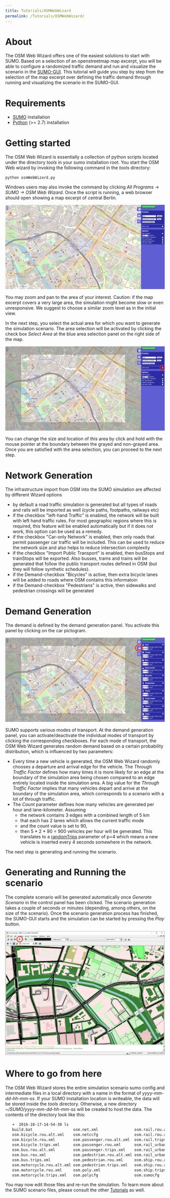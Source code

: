 ```yaml
---
title: Tutorials/OSMWebWizard
permalink: /Tutorials/OSMWebWizard/
---
```


# About

The OSM Web Wizard offers one of the easiest solutions to start with
SUMO. Based on a selection of an openstreetmap map excerpt, you will be
able to configure a randomized traffic demand and run and visualize the
scenario in the [SUMO-GUI](../SUMO-GUI.md). This tutorial will
guide you step by step from the selection of the map excerpt over
defining the traffic demand through running and visualizing the scenario
in the SUMO-GUI.

# Requirements

- [SUMO](../Installing.md) installation
- [Python](http://www.python.org) (\>= 2.7) installation

# Getting started

The OSM Web Wizard is essentially a collection of python scripts located
under the directory *tools* in your sumo installation root. You start
the OSM Web wizard by invoking the following command in the *tools*
directory:

```
python osmWebWizard.py
```

Windows users may also invoke the command by clicking *All Programs -\>
SUMO -\> OSM Web Wizard*. Once the script is running, a web browser
should open showing a map excerpt of central Berlin.

![wz01.jpg](../images/Wz01.png "wz01.png")

You may zoom and pan to the area of your interest. Caution: if the map
excerpt covers a very large area, the simulation might become slow or
even unresponsive. We suggest to choose a similar zoom level as in the
initial view.

In the next step, you select the actual area for which you want to
generate the simulation scenario. The area selection will be activated
by clicking the check box *Select Area* at the blue area selection panel
on the right side of the map.

![wz02.jpg](../images/Wz02.png "wz02.png")

You can change the size and location of this area by click and hold with
the mouse pointer at the boundary between the grayed and non-grayed
area. Once you are satisfied with the area selection, you can proceed to
the next step.

# Network Generation
The infrastructure import from OSM into the SUMO simulation are affected by different Wizard options
* by default a road traffic simulation is generated but all types of roads and rails will be imported as well (cycle paths, footpaths, railways etc)
* if the checkbox "left-hand Traffic" is enabled, the network will be built with left hand traffic rules. For most geographic regions where this is required, this feature will be enabled automatically but if it does not work, this option can be used as a remedy.
* if the checkbox "Car-only Network" is enabled, then only roads that permit passenger car traffic will be included. This can be used to reduce the network size and also helps to reduce intersection complexity
* if the checkbox "Import Public Transport" is enabled, then busStops and trainStops will be exported. Also busses, trams and trains will be generated that follow the public transport routes defined in OSM (but they will follow synthetic schedules).
* if the Demand-checkbox "Bicycles" is active, then extra bicycle lanes will be added to roads where OSM contains this informatoin
* if the Demand-checkbox "Pedestrians" is active, then sidewalks and pedestrian crossings will be generated

# Demand Generation

The demand is defined by the demand generation panel. You activate this
panel by clicking on the car pictogram.

![wz03.jpg](../images/Wz03.png "wz03.png")

SUMO supports various modes of transport. At the demand generation
panel, you can activate/deactivate the individual modes of transport by
clicking the corresponding checkboxes. For each mode of transport, the
OSM Web Wizard generates random demand based on a certain probability
distribution, which is influenced by two parameters:

- Every time a new vehicle is generated, the OSM Web Wizard randomly
chooses a departure and arrival edge for the vehicle. The *Through
Traffic Factor* defines how many times it is more likely for an edge
at the boundary of the simulation area being chosen compared to an
edge entirely located inside the simulation area. A big value for
the *Through Traffic Factor* implies that many vehicles depart and
arrive at the boundary of the simulation area, which corresponds to
a scenario with a lot of through traffic.
- The *Count* parameter defines how many vehicles are generated per
hour and lane-kilometer. Assuming
  - the network contains 3 edges with a combined length of 5 km
  - that each has 2 lanes which allows the current traffic mode
  - and the count value is set to 90,
  - then 5 \* 2 \* 90 = 900 vehicles per hour will be generated.
    This translates to a
    [randomTrips](../Tools/Trip.md#randomtripspy)
    parameter of p=4 which means a new vehicle is inserted every 4
    seconds somewhere in the network.

The next step is generating and running the scenario.

# Generating and Running the scenario

The complete scenario will be generated automatically once *Generate
Scenario* in the control panel has been clicked. The scenario generation
takes a couple of seconds or minutes (depending, among others, on the
size of the scenario). Once the scenario generation process has
finished, the SUMO-GUI starts and the simulation can be started by
pressing the *Play* button.

![wz04.jpg](../images/Wz04.jpg "wz04.jpg")

# Where to go from here

The OSM Web Wizard stores the entire simulation scenario sumo config and
intermediate files in a local directory with a name in the format of
*yyyy-mm-dd-hh-mm-ss*. If your SUMO installation location is writeable,
the data will be stored inside the *tools* directory. Otherwise, a new
directory *\~/SUMO/yyyy-mm-dd-hh-mm-ss* will be created to host the
data. The contents of the directory look like this:

```
   ➜  2016-10-17-14-54-30 ls
   build.bat                  osm.net.xml                osm.rail.rou.alt.xml       osm.tram.rou.alt.xml
   osm.bicycle.rou.alt.xml    osm.netccfg                osm.rail.rou.xml           osm.tram.rou.xml
   osm.bicycle.rou.xml        osm.passenger.rou.alt.xml  osm.rail.trips.xml         osm.tram.trips.xml
   osm.bicycle.trips.xml      osm.passenger.rou.xml      osm.rail_urban.rou.alt.xml osm.truck.rou.alt.xml
   osm.bus.rou.alt.xml        osm.passenger.trips.xml    osm.rail_urban.rou.xml     osm.truck.rou.xml
   osm.bus.rou.xml            osm.pedestrian.rou.alt.xml osm.rail_urban.trips.xml   osm.truck.trips.xml
   osm.bus.trips.xml          osm.pedestrian.rou.xml     osm.ship.rou.alt.xml       osm.view.xml
   osm.motorcycle.rou.alt.xml osm.pedestrian.trips.xml   osm.ship.rou.xml           osm_bbox.osm.xml
   osm.motorcycle.rou.xml     osm.poly.xml               osm.ship.trips.xml         run.bat
   osm.motorcycle.trips.xml   osm.polycfg                osm.sumocfg
```

You may now edit those files and re-run the simulation. To learn more
about the SUMO scenario files, please consult the other
[Tutorials](../Tutorials.md) as well.
